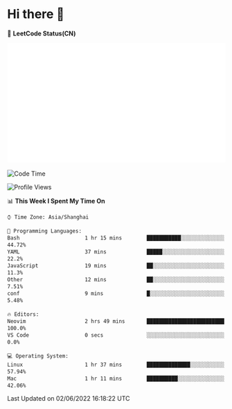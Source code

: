 # Hi there 👋

📝 **LeetCode Status(CN)**

![wsmbsbbz's LeetCode status](https://github.com/wsmbsbbz/wsmbsbbz/blob/main/status.svg)

<!--
**wsmbsbbz/wsmbsbbz** is a ✨ _special_ ✨ repository because its `README.md` (this file) appears on your GitHub profile.

Here are some ideas to get you started:

- 🔭 I’m currently working on ...
- 🌱 I’m currently learning ...
- 👯 I’m looking to collaborate on ...
- 🤔 I’m looking for help with ...
- 💬 Ask me about ...
- 📫 How to reach me: ...
- 😄 Pronouns: ...
- ⚡ Fun fact: ...
-->
<!--START_SECTION:waka-->
![Code Time](http://img.shields.io/badge/Code%20Time-0%20secs-blue)

![Profile Views](http://img.shields.io/badge/Profile%20Views-18-blue)

📊 **This Week I Spent My Time On** 

```text
⌚︎ Time Zone: Asia/Shanghai

💬 Programming Languages: 
Bash                     1 hr 15 mins        ███████████░░░░░░░░░░░░░░   44.72% 
YAML                     37 mins             █████░░░░░░░░░░░░░░░░░░░░   22.2% 
JavaScript               19 mins             ██░░░░░░░░░░░░░░░░░░░░░░░   11.3% 
Other                    12 mins             ██░░░░░░░░░░░░░░░░░░░░░░░   7.51% 
conf                     9 mins              █░░░░░░░░░░░░░░░░░░░░░░░░   5.48%

🔥 Editors: 
Neovim                   2 hrs 49 mins       █████████████████████████   100.0% 
VS Code                  0 secs              ░░░░░░░░░░░░░░░░░░░░░░░░░   0.0%

💻 Operating System: 
Linux                    1 hr 37 mins        ██████████████░░░░░░░░░░░   57.94% 
Mac                      1 hr 11 mins        ██████████░░░░░░░░░░░░░░░   42.06%

```


 Last Updated on 02/06/2022 16:18:22 UTC
<!--END_SECTION:waka-->
